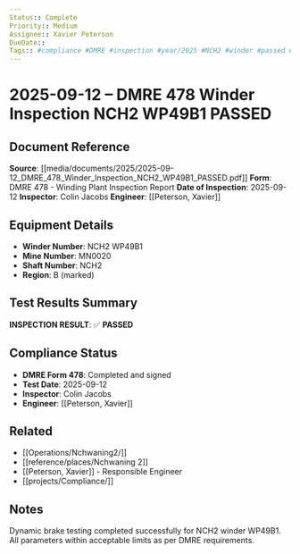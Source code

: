 ```yaml
---
Status:: Complete
Priority:: Medium
Assignee:: Xavier Peterson
DueDate::
Tags:: #compliance #DMRE #inspection #year/2025 #NCH2 #winder #passed #site/Nchwaning2
---
```


# 2025-09-12 – DMRE 478 Winder Inspection NCH2 WP49B1 PASSED

## Document Reference
**Source**: [[media/documents/2025/2025-09-12_DMRE_478_Winder_Inspection_NCH2_WP49B1_PASSED.pdf]]
**Form**: DMRE 478 - Winding Plant Inspection Report
**Date of Inspection**: 2025-09-12
**Inspector**: Colin Jacobs
**Engineer**: [[Peterson, Xavier]]

## Equipment Details
- **Winder Number**: NCH2 WP49B1
- **Mine Number**: MN0020
- **Shaft Number**: NCH2
- **Region**: B (marked)

## Test Results Summary
**INSPECTION RESULT**: ✅ **PASSED**

## Compliance Status
- **DMRE Form 478**: Completed and signed
- **Test Date**: 2025-09-12
- **Inspector**: Colin Jacobs
- **Engineer**: [[Peterson, Xavier]]

## Related
- [[Operations/Nchwaning2/]]
- [[reference/places/Nchwaning 2]]
- [[Peterson, Xavier]] - Responsible Engineer
- [[projects/Compliance/]]

## Notes
Dynamic brake testing completed successfully for NCH2 winder WP49B1. All parameters within acceptable limits as per DMRE requirements.